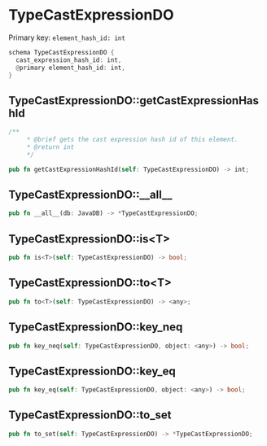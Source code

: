 # TypeCastExpressionDO

Primary key: `element_hash_id: int`

```rust
schema TypeCastExpressionDO {
  cast_expression_hash_id: int,
  @primary element_hash_id: int,
}
```
## TypeCastExpressionDO::getCastExpressionHashId

```rust
/**
     * @brief gets the cast expression hash id of this element.
     * @return int
     */
```
```rust
pub fn getCastExpressionHashId(self: TypeCastExpressionDO) -> int;
```
## TypeCastExpressionDO::\_\_all\_\_

```rust
pub fn __all__(db: JavaDB) -> *TypeCastExpressionDO;
```
## TypeCastExpressionDO::is\<T\>

```rust
pub fn is<T>(self: TypeCastExpressionDO) -> bool;
```
## TypeCastExpressionDO::to\<T\>

```rust
pub fn to<T>(self: TypeCastExpressionDO) -> <any>;
```
## TypeCastExpressionDO::key\_neq

```rust
pub fn key_neq(self: TypeCastExpressionDO, object: <any>) -> bool;
```
## TypeCastExpressionDO::key\_eq

```rust
pub fn key_eq(self: TypeCastExpressionDO, object: <any>) -> bool;
```
## TypeCastExpressionDO::to\_set

```rust
pub fn to_set(self: TypeCastExpressionDO) -> *TypeCastExpressionDO;
```
